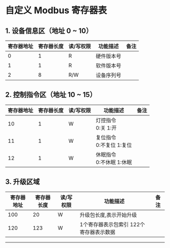 # 自定义 Modbus 寄存器表

## 1. 设备信息区（地址 0 ~ 10）

| 寄存器地址 | 寄存器长度 | 读/写权限 | 功能描述   | 备注 |
| ---------- | ---------- | --------- | ---------- | ---- |
| 0          | 1          | R         | 硬件版本号 |      |
| 1          | 1          | R         | 软件版本号 |      |
| 2          | 8          | R/W       | 设备序列号 |      |

## 2. 控制指令区（地址 10 ~ 15）

| 寄存器地址 | 寄存器长度 | 读/写权限 | 功能描述                        | 备注 |
| ---------- | ---------- | --------- | ------------------------------- | ---- |
| 10         | 1          | W         | 灯控指令  <br/> 0:关  1:开      |      |
| 11         | 1          | W         | 复位指令  <br/> 0:不复位 1:复位 |      |
| 12         | 1          | W         | 休眠指令  <br/> 0:不休眠 1:休眠 |      |

## 3. 升级区域

| 寄存器地址 | 寄存器长度 | 读/写权限 | 功能描述                                | 备注 |
| ---------- | ---------- | --------- | --------------------------------------- | ---- |
| 100        | 20         | W         | 升级包长度,表示开始升级                 |      |
| 120        | 123        | W         | 1个寄存器表示包索引 122个寄存器表示数据 |      |

---
